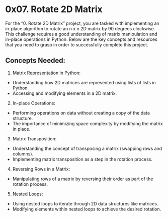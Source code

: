 # 0x07. Rotate 2D Matrix
For the “0. Rotate 2D Matrix” project, you are tasked with implementing an in-place algorithm to rotate an n x n 2D matrix by 90 degrees clockwise. This challenge requires a good understanding of matrix manipulation and in-place operations in Python. Below are the key concepts and resources that you need to grasp in order to successfully complete this project.

## Concepts Needed:
1. Matrix Representation in Python:

*  Understanding how 2D matrices are represented using lists of lists in Python.
* Accessing and modifying elements in a 2D matrix.
2. In-place Operations:

* Performing operations on data without creating a copy of the data structure.
* The importance of minimizing space complexity by modifying the matrix in place.
3. Matrix Transposition:

* Understanding the concept of transposing a matrix (swapping rows and columns).
* Implementing matrix transposition as a step in the rotation process.
4. Reversing Rows in a Matrix:

* Manipulating rows of a matrix by reversing their order as part of the rotation process.
5. Nested Loops:

* Using nested loops to iterate through 2D data structures like matrices.
* Modifying elements within nested loops to achieve the desired rotation.
